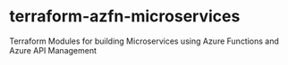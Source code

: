 # terraform-azfn-microservices
Terraform Modules for building Microservices using Azure Functions and Azure API Management
